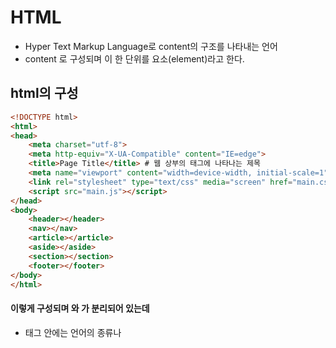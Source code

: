 # HTML
- Hyper Text Markup Language로 content의 구조를 나타내는 언어
- <tag> content <tag> 로 구성되며 이 한 단위를 요소(element)라고 한다.
## html의 구성
```html
<!DOCTYPE html>
<html>
<head>
    <meta charset="utf-8">
    <meta http-equiv="X-UA-Compatible" content="IE=edge">
    <title>Page Title</title> # 웹 상부의 태그에 나타나는 제목
    <meta name="viewport" content="width=device-width, initial-scale=1">
    <link rel="stylesheet" type="text/css" media="screen" href="main.css">
    <script src="main.js"></script>
</head>
<body>
    <header></header>
    <nav></nav>
    <article></article>
    <aside></aside>
    <section></section>
    <footer></footer>
</body>
</html>
```
#### 이렇게 구성되며 <head>와 <body>가 분리되어 있는데
- <head> 태그 안에는 언어의 종류나 <title>, CSS <link> 태그가 있다
- <body> 태그 안에는 홈페이지에 나타나는 내용들이 포함되는데 sementic tag들이 존재한다.
#### Sementic tag : 의미를 담고있는 태그
```
<header> : 홈페이지의 머리부분을 나타냄
<nav> : navagation으로 다른 곳으로 넘어가는 태그를 주로 이거에 담는다
<article> : 구역을
<section> : 나눠놓은것?
<footer> : 홈페이지나 기업의 부수적인 사항들을 기입하는 곳
```
## Body 내부에 들어가는 태그들
```
<p> : paragraph - 그냥 문구들
<h1~6> : heading - 제목
<div> : division - 가독성을 위해 구역을 나눠놓는 것 
<em> : italic 체로 변경해주는 것
<strong> : Bold체
<br> : 줄바꿈
<ol> : ordered list, <ul> : unordered list <li> : list로 하위 리스트를 나타내준다
<img src(source) = "url or 폴더/사진이름" alt(alternative)="사진이 안나올시 대채 text"> : 이미지 첨부
<video src="url" width="" height="" control(비디오 재생 및 정지같은 기본 컨트롤 제공)>
<a href="url"> content </a> : 다른 웹페이지로 연결
<a href="url" target="_blank or _self"> content </a> : blank는 새창, self는 기존 창
    * 같은 페이지에서 특정 곳으로 이동 : <div id="test"> <li><a href="#test">content</a><li></div>
<!-- --> : 주석 
```
## Table 만들기!
- table은 각 행과 열을 스타일처리 해주기 위해 각 부위를 나눠주는게 좋다.
```
<thead> : table head
<th> : table head
<tr> : table row
<td> : table data
```
![table ex](.\img\table ex.png)
```html
<table>
    <thead> # 구역을 나눠주는 일종의 sementic tag
        <tr> # 1행
            <th></th>
            <th>saturday</th>
            <th>sunday</th>
        </tr>
    </thead>
    <tr> # 2행
        <th>morning</th>
        <td rowspan="2">work</td> #work의 열이 2행을 차지한다
        <td>rowspan="3"relax</td> #relax의 열이 3행을 차지한다
    </tr> 
    <tr> # 3행
        <th>evening<th>
        <td>dinner</td>
        <td></td>
    </tr>
    <footer>
    </footer>
</table>
```
